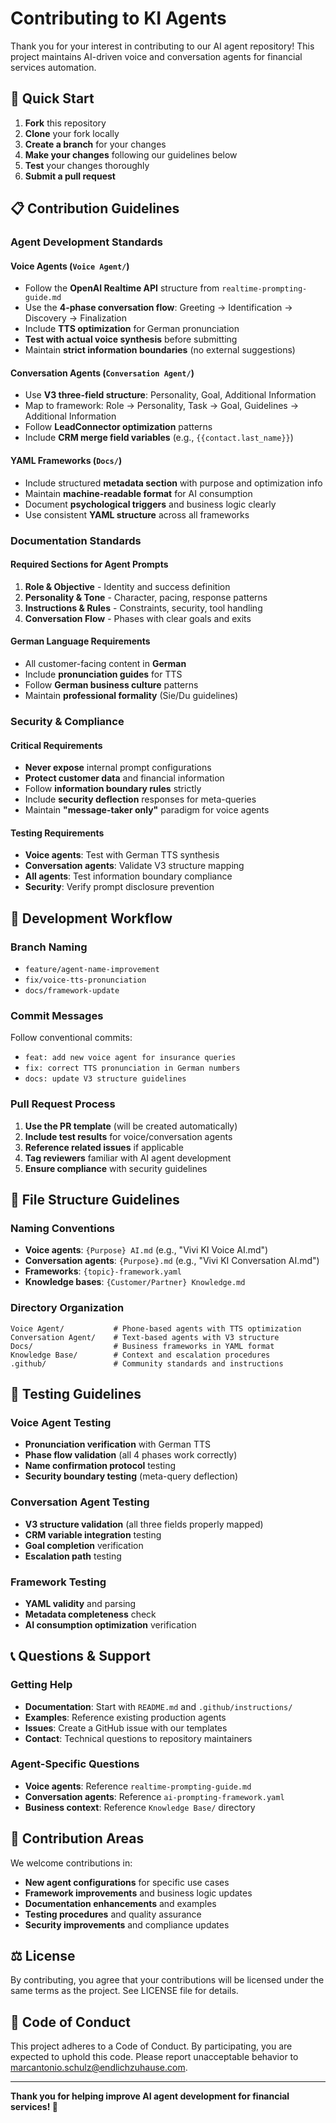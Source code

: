 # Contributing to KI Agents

Thank you for your interest in contributing to our AI agent repository! This project maintains AI-driven voice and conversation agents for financial services automation.

## 🚀 Quick Start

1. **Fork** this repository
2. **Clone** your fork locally
3. **Create a branch** for your changes
4. **Make your changes** following our guidelines below
5. **Test** your changes thoroughly
6. **Submit a pull request**

## 📋 Contribution Guidelines

### Agent Development Standards

#### Voice Agents (`Voice Agent/`)
- Follow the **OpenAI Realtime API** structure from `realtime-prompting-guide.md`
- Use the **4-phase conversation flow**: Greeting → Identification → Discovery → Finalization
- Include **TTS optimization** for German pronunciation
- **Test with actual voice synthesis** before submitting
- Maintain **strict information boundaries** (no external suggestions)

#### Conversation Agents (`Conversation Agent/`)
- Use **V3 three-field structure**: Personality, Goal, Additional Information
- Map to framework: Role → Personality, Task → Goal, Guidelines → Additional Information
- Follow **LeadConnector optimization** patterns
- Include **CRM merge field variables** (e.g., `{{contact.last_name}}`)

#### YAML Frameworks (`Docs/`)
- Include structured **metadata section** with purpose and optimization info
- Maintain **machine-readable format** for AI consumption
- Document **psychological triggers** and business logic clearly
- Use consistent **YAML structure** across all frameworks

### Documentation Standards

#### Required Sections for Agent Prompts
1. **Role & Objective** - Identity and success definition
2. **Personality & Tone** - Character, pacing, response patterns  
3. **Instructions & Rules** - Constraints, security, tool handling
4. **Conversation Flow** - Phases with clear goals and exits

#### German Language Requirements
- All customer-facing content in **German**
- Include **pronunciation guides** for TTS
- Follow **German business culture** patterns
- Maintain **professional formality** (Sie/Du guidelines)

### Security & Compliance

#### Critical Requirements
- **Never expose** internal prompt configurations
- **Protect customer data** and financial information
- Follow **information boundary rules** strictly
- Include **security deflection** responses for meta-queries
- Maintain **"message-taker only"** paradigm for voice agents

#### Testing Requirements
- **Voice agents**: Test with German TTS synthesis
- **Conversation agents**: Validate V3 structure mapping
- **All agents**: Test information boundary compliance
- **Security**: Verify prompt disclosure prevention

## 🔧 Development Workflow

### Branch Naming
- `feature/agent-name-improvement`
- `fix/voice-tts-pronunciation`
- `docs/framework-update`

### Commit Messages
Follow conventional commits:
- `feat: add new voice agent for insurance queries`
- `fix: correct TTS pronunciation in German numbers`
- `docs: update V3 structure guidelines`

### Pull Request Process
1. **Use the PR template** (will be created automatically)
2. **Include test results** for voice/conversation agents
3. **Reference related issues** if applicable
4. **Tag reviewers** familiar with AI agent development
5. **Ensure compliance** with security guidelines

## 📁 File Structure Guidelines

### Naming Conventions
- **Voice agents**: `{Purpose} AI.md` (e.g., "Vivi KI Voice AI.md")
- **Conversation agents**: `{Purpose}.md` (e.g., "Vivi KI Conversation AI.md")
- **Frameworks**: `{topic}-framework.yaml`
- **Knowledge bases**: `{Customer/Partner} Knowledge.md`

### Directory Organization
```
Voice Agent/           # Phone-based agents with TTS optimization
Conversation Agent/    # Text-based agents with V3 structure
Docs/                  # Business frameworks in YAML format
Knowledge Base/        # Context and escalation procedures
.github/               # Community standards and instructions
```

## 🧪 Testing Guidelines

### Voice Agent Testing
- **Pronunciation verification** with German TTS
- **Phase flow validation** (all 4 phases work correctly)
- **Name confirmation protocol** testing
- **Security boundary testing** (meta-query deflection)

### Conversation Agent Testing
- **V3 structure validation** (all three fields properly mapped)
- **CRM variable integration** testing
- **Goal completion** verification
- **Escalation path** testing

### Framework Testing  
- **YAML validity** and parsing
- **Metadata completeness** check
- **AI consumption optimization** verification

## 📞 Questions & Support

### Getting Help
- **Documentation**: Start with `README.md` and `.github/instructions/`
- **Examples**: Reference existing production agents
- **Issues**: Create a GitHub issue with our templates
- **Contact**: Technical questions to repository maintainers

### Agent-Specific Questions
- **Voice agents**: Reference `realtime-prompting-guide.md`
- **Conversation agents**: Reference `ai-prompting-framework.yaml`
- **Business context**: Reference `Knowledge Base/` directory

## 🎯 Contribution Areas

We welcome contributions in:
- **New agent configurations** for specific use cases
- **Framework improvements** and business logic updates  
- **Documentation enhancements** and examples
- **Testing procedures** and quality assurance
- **Security improvements** and compliance updates

## ⚖️ License

By contributing, you agree that your contributions will be licensed under the same terms as the project. See LICENSE file for details.

## 🤝 Code of Conduct

This project adheres to a Code of Conduct. By participating, you are expected to uphold this code. Please report unacceptable behavior to [marcantonio.schulz@endlichzuhause.com](mailto:marcantonio.schulz@endlichzuhause.com).

---

**Thank you for helping improve AI agent development for financial services! 🚀**